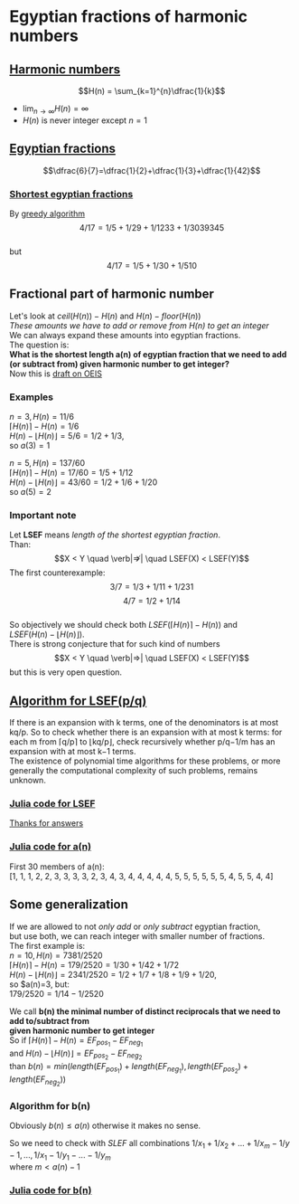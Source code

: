 # Egyptian fractions of harmonic numbers
## [Harmonic numbers](https://en.wikipedia.org/wiki/Harmonic_number)   
$$H(n) = \sum_{k=1}^{n}\dfrac{1}{k}$$  
- $\lim_{n \to \infty} H(n) = \infty$
- $H(n)$ is never integer except $n = 1$ 
## [Egyptian fractions](https://en.wikipedia.org/wiki/Egyptian_fraction)
$$\dfrac{6}{7}=\dfrac{1}{2}+\dfrac{1}{3}+\dfrac{1}{42}$$
###  [Shortest egyptian fractions](https://r-knott.surrey.ac.uk/Fractions/egyptian.html#section6.1) 
By [greedy algorithm](https://r-knott.surrey.ac.uk/Fractions/egyptian.html#section5) 
$$4/17 = 1/5 + 1/29 + 1/1233 + 1/3039345$$  
but  
$$4/17 = 1/5 + 1/30 + 1/510$$
## Fractional part of harmonic number
Let's look at $ceil(H(n))-H(n)$ and  $H(n)-floor(H(n))$  
*These amounts we have to add or remove from H(n) to get an integer*  
We can always expand these amounts into egyptian fractions.  
The question is:  
**What is the shortest length a(n) of egyptian fraction that we need to add (or subtract from) given harmonic number to get integer?**  
Now this is [draft on OEIS](https://oeis.org/draft/A363937)  
### Examples
$n=3, H(n)=11/6$  
$\lceil H(n)\rceil-H(n)=1/6$  
$H(n)-\lfloor H(n)\rfloor=5/6=1/2+1/3$,  
so $a(3)=1$  

$n=5, H(n)=137/60$  
$\lceil H(n)\rceil-H(n) = 17/60 = 1/5 + 1/12$  
$H(n)-\lfloor H(n)\rfloor = 43/60 = 1/2 + 1/6 + 1/20$  
so $a(5)=2$  
### Important note
Let **LSEF** means *length of the shortest egyptian fraction*.  
Than:  
$$X < Y \quad \verb|⇏| \quad LSEF(X) < LSEF(Y)$$
The first counterexample:  
$$3/7 = 1/3 + 1/11 + 1/231$$ 
$$4/7 = 1/2 + 1/14$$  
So objectively we should check both $LSEF(\lceil H(n)\rceil-H(n))$ and   
$LSEF(H(n)-\lfloor H(n)\rfloor)$.  
There is strong conjecture that for such kind of numbers  
$$X < Y \quad \verb|⇒| \quad LSEF(X) < LSEF(Y)$$
but this is very open question.  
## [Algorithm for LSEF(p/q)](https://mathoverflow.net/questions/308385/what-is-the-shortest-length-of-an-egyptian-fraction-expansion-for-a-given-p-q)
If there is an expansion with k terms, one of the denominators is at most kq/p. 
So to check whether there is an expansion with at most k terms: for each m from ⌈q/p⌉ to ⌊kq/p⌋, check recursively whether p/q−1/m has an expansion with at most k−1 terms.  
The existence of polynomial time algorithms for these problems, or more generally the computational complexity of such problems, remains unknown.
### [Julia code for LSEF](https://github.com/lesobrod/egyptian-fractions/blob/main/FindLSEF.jl)
[Thanks for answers](https://discourse.julialang.org/t/fast-recursion-with-big-rationals/101023)

### [Julia code for a(n)](https://github.com/lesobrod/egyptian-fractions/blob/main/HLSEF.jl)
First 30 members of a(n):  
[1, 1, 1, 2, 2, 3, 3, 3, 3, 2, 3, 4, 3, 4, 
 4, 4, 4, 4, 5, 5, 5, 5, 5, 5, 4, 5, 5, 4, 4]
 
## Some generalization
If we are allowed to not *only add* or *only subtract* egyptian fraction,  
but use both, we can reach integer with smaller number of fractions.  
The first example is:  
$n=10, H(n)=7381/2520$  
$\lceil H(n)\rceil-H(n) = 179/2520 = 1/30 + 1/42 + 1/72$  
$H(n)-\lfloor H(n)\rfloor = 2341/2520 = 1/2 + 1/7 + 1/8 + 1/9 + 1/20$,  
so $a(n)=3, but:  
$179/2520 = 1/14 - 1/2520$  

We call **b(n) the minimal number of distinct reciprocals that we need to add to/subtract from  
given harmonic number to get integer**  
So if $\lceil H(n)\rceil-H(n) = EF_{pos_1} - EF_{neg_1}$  
and $H(n)-\lfloor H(n)\rfloor = EF_{pos_2} - EF_{neg_2}$  
than $b(n) = min(length(EF_{pos_1})+length(EF_{neg_1}), length(EF_{pos_2})+length(EF_{neg_2}))$

### Algorithm for b(n)
Obviously $b(n) \leq a(n)$ otherwise it makes no sense.  

So we need to check with $SLEF$ all combinations 
$1/x_1+1/x_2+...+1/x_m -1/y-1,...,1/x_1-1/y_1-...-1/y_m$  
where $m < a(n) - 1$
### [Julia code for b(n)]()


